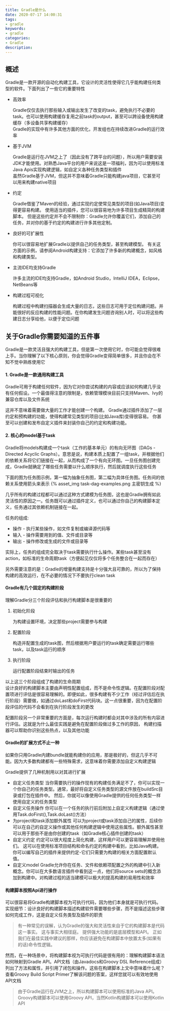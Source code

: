 ```yaml
---
title: Gradle是什么
date: 2020-07-17 14:00:31
tags:
- gradle
keywords:
- gradle
categories:
- Gradle
description:
---
```

## 概述
Gradle是一款开源的自动化构建工具，它设计的灵活性使得它几乎能构建任何类型的软件。下面列出了一些它的重要特性    
* 高效率

    Gradle仅仅去执行那些输入或输出发生了改变的task，避免执行不必要的task。也可以使用构建缓存复用之前task的output，甚至可以跨设备使用构建缓存（多设备共享构建缓存）    
    Gradle的实现中有许多其他方面的优化，开发组也在持续改进Gradle的运行效率
* 基于JVM
    
    Gradle是运行在JVM之上了（因此没有了跨平台的问题），所以用户需要安装JDK才能使用。对熟悉Java平台的用户来说这是一项福利，因为可以使用标准Java Apis实现构建逻辑，如自定义各种任务类型和插件    
    虽然Gradle基于JVM，但这并不意味着Gradle只能构建java项目，它甚至可以用来构建native项目
* 约定

    Gradle借鉴了Maven的经验，通过实现约定使常见类型的项目(如Java项目)变得更容易构建。 使用适当的插件，您可以很容易地为许多项目生成精简的构建脚本。 但是这些约定并不会不限制你：Gradle允许你覆盖它们，添加自己的任务，并对你的基于约定的构建进行许多其他定制。
* 良好的可扩展性

    你可以很容易地扩展Gradle以提供自己的任务类型，甚至构建模型。 有关这方面的示例，请参阅Android构建支持：它添加了许多新的构建概念，如风格和构建类型。
* 主流IDE均支持Gradle

    许多主流的IDE均支持Gradle，如Android Studio，IntelliJ IDEA，Eclipse，NetBeans等
* 构建过程可视化

    构建过程中构建扫描器会生成大量的日志，这些日志可用于定位构建问题。并能很好的反应构建的性能问题。在你构建发生问题咨询别人时，可以将这些构建日志分享给他，以便于定位问题

## 关于Gradle你需要知道的五件事

Gradle是一款灵活且强大的构建工具，但是第一次使用它时，你可能会觉得很难上手。当你理解了以下核心原则，你会觉得Gradle变得简单很多，并且你会在不知不觉中熟练使用它

#### 1. Gradle是一款通用构建工具
Gradle可用于构建任何软件，因为它对你尝试构建的内容或应该如何构建几乎没有任何假设。一个最值得注意的限制是，依赖管理模块目前只支持Maven、Ivy的兼容仓库以及文件系统    

这并不意味着需要做大量的工作才能创建一个构建。 Gradle通过插件添加了一层约定和预构建的功能，使得构建常见类型的项目(比如Java库)变得很容易。 你甚至可以创建和发布自定义插件来封装你自己的约定和构建功能。

#### 2. 核心的model基于task
Gradle将models构建成一个task（工作的基本单元）的有向无环图（DAGs - Directed Acyclic Graphs）。意思是说，构建本质上配置了一组task，并根据他们的依赖关系将它们链接在一起，从而构成了一个有向无环图。一旦任务图创建完成，Gradle就确定了哪些任务需要以什么顺序执行，然后就调度执行这些任务

下面的图为任务图示例，第一幅为抽象任务图，第二幅为具体任务图。任务间的依赖关系使用箭头来表示
{% asset_img task-dag-examples.png 主密钥生成 %}

几乎所有的构建过程都可以通过这种方式建模为任务图，这也是Gradle拥有如此灵活性的原因之一。任务既可以通过插件定义，也可以通过你自己的构建脚本定义，任务通过其依赖机制链接在一起。

任务的组成:
* 操作 - 执行某些操作，如文件复制或编译源代码等
* 输入 - 操作需要用到的值、文件或目录等
* 输出 - 操作修改或生成的文件或目录等

实际上，任务的组成完全取决于task需要执行什么操作。某些task甚至没有action，如标准的生命周期task（方便起见仅仅将多个任务整合在一起而存在）

另外需要注意的是：Gradle的增量构建支持是十分强大且可靠的，所以为了保持构建的高效运行，在不必要的情况下不要执行clean task

#### Gradle有几个固定的构建阶段
理解Gradle分三个阶段评估和执行构建脚本是很重要的
1. 初始化阶段
   
   为构建设置环境，决定那些project需要参与构建
2. 配置阶段
   
   构造并配置生成的task图，然后根据用户要运行的task确定需要运行哪些task，以及task运行的顺序
3. 执行阶段

   运行配置阶段结束时输出的任务

以上这三个阶段组成了构建的生命周期    
设计良好的构建脚本主要由声明性配置组成，而不是命令性逻辑。在配置阶段对配置项进行评估是很容易理解的。即便如此，很多构建有不少工作（经过评估后在执行阶段）需要做，如通过doLast和doFirst代码块。这一点很重要，因为在配置阶段评估的代码不会看到在执行阶段发生的更改   

配置阶段另一个非常重要的方面是，每次运行构建时都会对其中涉及的所有内容进行评估。这就是为什么最佳实践是避免在配置阶段做过多工作的原因， 构建扫描器可以帮助你识别这些热点，以及其他功能

#### Gradle的扩展方式不止一种
如果你只用Gradle内建bundle就能构建你的应用，那是极好的，但这几乎不可能。因为大多数构建都有一些特殊需求，这意味着你需要添加自定义构建逻辑  

Gradle提供了几种机制用以对其进行扩展
* 自定义任务类型
  当你需要执行的操作现有的构建任务满足不了，你可以实现一个你自己的任务类型。通常，最好将自定义任务类型的源文件放在buildSrc目录或打包在插件中。 然后，你就可以像使用Gradle提供的任何任务类型一样使用自定义的任务类型
* 自定义任务操作
  你可以在一个任务的执行前后附加上自定义构建逻辑（通过使用Task.doFirst(),Task.doLast()方法）
* 为project和task添加额外属性
  可以为project或task添加自己的属性，后续你可以在自己的自定义操作或其他任何构建逻辑中使用这些属性。额外属性甚至可以用于那些不是由你创建的task（如Gradle核心插件创建的task）
* 自定义约定
  约定可以很大程度上简化构建，这样用户可以更容易理解并使用他们。 这可以在使用标准项目结构和命名约定的构建中看到，比如Java构建。 你可以编写自己的插件来提供约定-它们只需要为构建的相关方面配置默认值。
* 自定义model
  Gradle允许你在任务、文件和依赖项配置之外的构建中引入新概念。你可以在大多数语言插件中看到这一点，他们将source sets的概念添加到构建中。对构建过程的适当建模可以极大的提高构建的易用性和效率

#### 构建脚本按照Api进行操作
可以很容易将Gradle构建脚本视为可执行代码，因为他们本身就是可执行代码。实现细节：设计良好的构建脚本描述构建软件需要哪些步骤，而不是描述这些步骤如何完成工作，这是自定义任务类型及插件的职责

> 有一种常见的误解，认为Gradle的强大和灵活性来自于它的构建脚本是代码这一事实。 这与事实大相径庭。 提供强大功能的是底层模型和API。 正如我们在最佳实践中建议的那样，你应该避免在构建脚本中放置太多(如果有的话)命令性逻辑。

然而，在一种场景中，将构建脚本视为可执行代码是很有用的：理解构建脚本语法如何映射到Gradle API。API文档（由Javadocs和Groovy DSL Reference组成）列出了方法和属性，并引用了闭包和操作。这些在构建脚本上文中意味着什么呢？查看Groovy Build Script Primer了解该问题的答案，这样您就可以有效地使用API文档

> 由于Gradle运行在JVM之上，所以构建脚本可以使用标准的Java API。Groovy构建脚本可以使用Groovy API，当然Kotlin构建脚本可以使用Kotlin API
